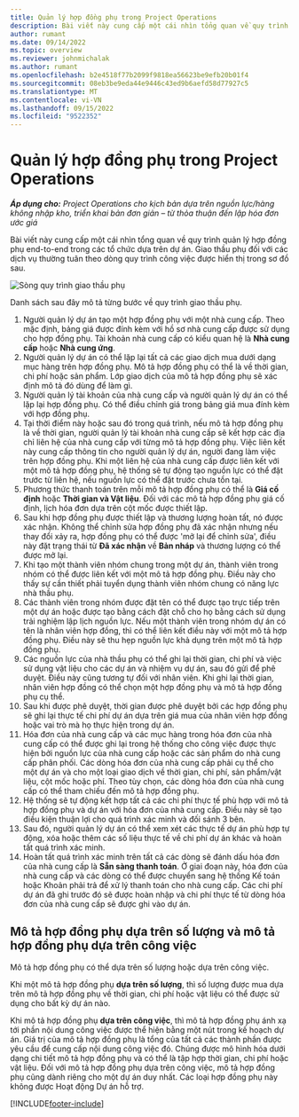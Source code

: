 ```yaml
---
title: Quản lý hợp đồng phụ trong Project Operations
description: Bài viết này cung cấp một cái nhìn tổng quan về quy trình quản lý hợp đồng phụ end-to-end thường trong các tổ chức dựa trên dự án.
author: rumant
ms.date: 09/14/2022
ms.topic: overview
ms.reviewer: johnmichalak
ms.author: rumant
ms.openlocfilehash: b2e4518f77b2099f9818ea56623be9efb20b01f4
ms.sourcegitcommit: 08eb3be9eda44e9446c43ed9b6aefd58d77927c5
ms.translationtype: MT
ms.contentlocale: vi-VN
ms.lasthandoff: 09/15/2022
ms.locfileid: "9522352"
---
```

# <a name="subcontract-management-in-project-operations"></a>Quản lý hợp đồng phụ trong Project Operations


_**Áp dụng cho:** Project Operations cho kịch bản dựa trên nguồn lực/hàng không nhập kho, triển khai bản đơn giản – từ thỏa thuận đến lập hóa đơn ước giá_

Bài viết này cung cấp một cái nhìn tổng quan về quy trình quản lý hợp đồng phụ end-to-end trong các tổ chức dựa trên dự án. Giao thầu phụ đối với các dịch vụ thường tuân theo dòng quy trình công việc được hiển thị trong sơ đồ sau.

![Sòng quy trình giao thầu phụ](../media/SubcontractingProcessFlow.png)

Danh sách sau đây mô tả từng bước về quy trình giao thầu phụ.

1. Người quản lý dự án tạo một hợp đồng phụ với một nhà cung cấp. Theo mặc định, bảng giá được đính kèm với hồ sơ nhà cung cấp được sử dụng cho hợp đồng phụ. Tài khoản nhà cung cấp có kiểu quan hệ là **Nhà cung cấp** hoặc **Nhà cung ứng**.
2. Người quản lý dự án có thể lặp lại tất cả các giao dịch mua dưới dạng mục hàng trên hợp đồng phụ. Mô tả hợp đồng phụ có thể là về thời gian, chi phí hoặc sản phẩm. Lớp giao dịch của mô tả hợp đồng phụ sẽ xác định mô tả đó dùng để làm gì.
3. Người quản lý tài khoản của nhà cung cấp và người quản lý dự án có thể lặp lại hợp đồng phụ. Có thể điều chỉnh giá trong bảng giá mua đính kèm với hợp đồng phụ.
4. Tại thời điểm này hoặc sau đó trong quá trình, nếu mô tả hợp đồng phụ là về thời gian, người quản lý tài khoản nhà cung cấp sẽ kết hợp các địa chỉ liên hệ của nhà cung cấp với từng mô tả hợp đồng phụ. Việc liên kết này cung cấp thông tin cho người quản lý dự án, người đang làm việc trên hợp đồng phụ. Khi một liên hệ của nhà cung cấp được liên kết với một mô tả hợp đồng phụ, hệ thống sẽ tự động tạo nguồn lực có thể đặt trước từ liên hệ, nếu nguồn lực có thể đặt trước chưa tồn tại.
5. Phương thức thanh toán trên mỗi mô tả hợp đồng phụ có thể là **Giá cố định** hoặc **Thời gian và Vật liệu**. Đối với các mô tả hợp đồng phụ giá cố định, lịch hóa đơn dựa trên cột mốc được thiết lập.
6.  Sau khi hợp đồng phụ được thiết lập và thương lượng hoàn tất, nó được xác nhận. Không thể chỉnh sửa hợp đồng phụ đã xác nhận nhưng nếu thay đổi xảy ra, hợp đồng phụ có thể được 'mở lại để chỉnh sửa', điều này đặt trạng thái từ **Đã xác nhận** về **Bản nháp** và thương lượng có thể được mở lại. 
7.  Khi tạo một thành viên nhóm chung trong một dự án, thành viên trong nhóm có thể được liên kết với một mô tả hợp đồng phụ. Điều này cho thấy sự cần thiết phải tuyển dụng thành viên nhóm chung có năng lực nhà thầu phụ.
8.  Các thành viên trong nhóm được đặt tên có thể được tạo trực tiếp trên một dự án hoặc được tạo bằng cách đặt chỗ cho họ bằng cách sử dụng trải nghiệm lập lịch nguồn lực. Nếu một thành viên trong nhóm dự án có tên là nhân viên hợp đồng, thì có thể liên kết điều này với một mô tả hợp đồng phụ. Điều này sẽ thu hẹp nguồn lực khả dụng trên một mô tả hợp đồng phụ.
9.  Các nguồn lực của nhà thầu phụ có thể ghi lại thời gian, chi phí và việc sử dụng vật liệu cho các dự án và nhiệm vụ dự án, sau đó gửi để phê duyệt. Điều này cũng tương tự đối với nhân viên. Khi ghi lại thời gian, nhân viên hợp đồng có thể chọn một hợp đồng phụ và mô tả hợp đồng phụ cụ thể.
10. Sau khi được phê duyệt, thời gian được phê duyệt bởi các hợp đồng phụ sẽ ghi lại thực tế chi phí dự án dựa trên giá mua của nhân viên hợp đồng hoặc vai trò mà họ thực hiện trong dự án.
11. Hóa đơn của nhà cung cấp và các mục hàng trong hóa đơn của nhà cung cấp có thể được ghi lại trong hệ thống cho công việc được thực hiện bởi nguồn lực của nhà cung cấp hoặc các sản phẩm do nhà cung cấp phân phối. Các dòng hóa đơn của nhà cung cấp phải cụ thể cho một dự án và cho một loại giao dịch về thời gian, chi phí, sản phẩm/vật liệu, cột mốc hoặc phí. Theo tùy chọn, các dòng hóa đơn của nhà cung cấp có thể tham chiếu đến mô tả hợp đồng phụ.
12. Hệ thống sẽ tự động kết hợp tất cả các chi phí thực tế phù hợp với mô tả hợp đồng phụ và dự án với hóa đơn của nhà cung cấp. Điều này sẽ tạo điều kiện thuận lợi cho quá trình xác minh và đối sánh 3 bên.
13. Sau đó, người quản lý dự án có thể xem xét các thực tế dự án phù hợp tự động, xóa hoặc thêm các số liệu thực tế về chi phí dự án khác và hoàn tất quá trình xác minh.
14. Hoàn tất quá trình xác minh trên tất cả các dòng sẽ đánh dấu hóa đơn của nhà cung cấp là **Sẵn sàng thanh toán**. Ở giai đoạn này, hóa đơn của nhà cung cấp và các dòng có thể được chuyển sang hệ thống Kế toán hoặc Khoản phải trả để xử lý thanh toán cho nhà cung cấp. Các chi phí dự án đã ghi trước đó sẽ được hoàn nhập và chi phí thực tế từ dòng hóa đơn của nhà cung cấp sẽ được ghi vào dự án.

## <a name="quantity-based-subcontract-lines-and-work-based-subcontract-lines"></a>Mô tả hợp đồng phụ dựa trên số lượng và mô tả hợp đồng phụ dựa trên công việc

Mô tả hợp đồng phụ có thể dựa trên số lượng hoặc dựa trên công việc. 

Khi một mô tả hợp đồng phụ **dựa trên số lượng**, thì số lượng được mua dựa trên mô tả hợp đồng phụ về thời gian, chi phí hoặc vật liệu có thể được sử dụng cho bất kỳ dự án nào.

Khi mô tả hợp đồng phụ **dựa trên công việc**, thì mô tả hợp đồng phụ ánh xạ tới phần nội dung công việc được thể hiện bằng một nút trong kế hoạch dự án. Giá trị của mô tả hợp đồng phụ là tổng của tất cả các thành phần được yêu cầu để cung cấp nội dung công việc đó. Chúng được mô hình hóa dưới dạng chi tiết mô tả hợp đồng phụ và có thể là tập hợp thời gian, chi phí hoặc vật liệu. Đối với mô tả hợp đồng phụ dựa trên công việc, mô tả hợp đồng phụ cũng dành riêng cho một dự án duy nhất. Các loại hợp đồng phụ này không được Hoạt động Dự án hỗ trợ.

[!INCLUDE[footer-include](../../includes/footer-banner.md)]

